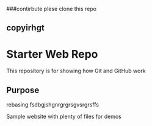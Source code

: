 ###contirbute
plese clone this repo
## copyirhgt 
# Starter Web Repo

This repository is for showing how Git and GitHub work

## Purpose
rebasing fsdbgjshgnrgrgrsgvsrgrsffs

Sample website with plenty of files for demos